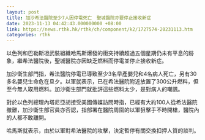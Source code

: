 ```yaml
---
layout: post
title: 加沙希法醫院至少7人因停電死亡　聖城醫院亦要停止接收新症
date: 2023-11-13 04:42:43.000000000 +08:00
link: https://news.rthk.hk/rthk/ch/component/k2/1727574-20231113.htm
categories: rthk
---
```


以色列和巴勒斯坦武裝組織哈馬斯爆發的衝突持續超過五個星期仍未有平息的跡象，繼希法醫院後，聖城醫院亦因缺乏燃料而停電並停止接收新症。

加沙衛生部門指，希法醫院停電已導致至少3名早產嬰兒和4名病人死亡，另有30多名嬰兒生命危在旦夕。以軍就表示，已在希法醫院附近放置了300公升燃料，但至今無人取用燃料。加沙衛生部門就批評這些燃料太少，是對病人的嘲諷。

對於以色列總理內塔尼亞胡接受美國傳媒訪問時指，已經有大約100人從希法醫院撤離，加沙衛生部官員亦否認，指部署在醫院周圍的以軍狙擊手不時開槍，醫院內的人都不敢離開。

哈馬斯就表示，由於以軍對希法醫院的攻擊，決定暫停有關交換扣押人質的談判。
